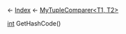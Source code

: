 ← [Index](Api-Index) ← [MyTupleComparer<T1, T2>](VRage.MyTupleComparer`2)

[int](System.Int32) GetHashCode()
